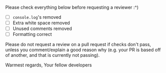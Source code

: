 Please check everything below before requesting a reviewer :^)

- [ ] `console.log`'s removed
- [ ] Extra white space removed
- [ ] Unused comments removed
- [ ] Formatting correct

Please do not request a review on a pull request if checks don't pass, unless you comment/explain a good reason why (e.g. your PR is based off of another, and that is currently not passing).

Warmest regards,
Your fellow developers
